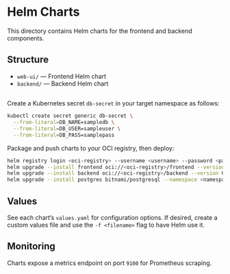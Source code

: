 # Helm Charts

This directory contains Helm charts for the frontend and backend components.

## Structure

- `web-ui/` — Frontend Helm chart
- `backend/` — Backend Helm chart

## 

Create a Kubernetes secret `db-secret` in your target namespace as follows:
```sh
kubectl create secret generic db-secret \
  --from-literal=DB_NAME=sampledb \
  --from-literal=DB_USER=sampleuser \
  --from-literal=DB_PASS=samplepass
```

Package and push charts to your OCI registry, then deploy:

```sh
helm registry login <oci-registry> --username <username> --password <password>
helm upgrade --install frontend oci://<oci-registry>/frontend --version 0.1.0 --namespace <namespace>
helm upgrade --install backend oci://<oci-registry>/backend --version 0.1.0 --namespace <namespace>
helm upgrade --install postgres bitnami/postgresql --namespace <namespace> -f values-postgres.yaml
```

## Values

See each chart’s `values.yaml` for configuration options. If desired, create a custom values file and use the `-f <filename>` flag to have Helm use it.

## Monitoring

Charts expose a metrics endpoint on port `9100` for Prometheus scraping.